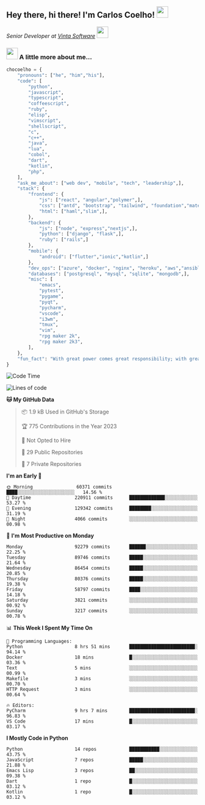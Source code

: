 <h2>Hey there, hi there! I'm Carlos Coelho! <img src="https://emoji.gg/assets/emoji/6680_this_is_fine.png" width="30"></h2>
<p><em>Senior Developer at <a href="http://www.vintasoftware.com">Vinta Software</a> <img src="https://emojis.slackmojis.com/emojis/images/1613461409/13263/bongocat_code.gif?1613461409" width="30"> 
</em></p>

### <img src="https://emojis.slackmojis.com/emojis/images/1597320283/10003/catjam.gif?1597320283" width="30"> A little more about me...  

```python
chocoelho = {
    "pronouns": ["he", "him","his"],
    "code": [
        "python",
        "javascript",
        "typescript",
        "coffeescript",
        "ruby",
        "elisp",
        "vimscript",
        "shellscript",
        "c",
        "c++",
        "java",
        "lua",
        "cobol",
        "dart",
        "kotlin",
        "php",
    ],
    "ask_me_about": ["web dev", "mobile", "tech", "leadership",],
    "stack": {
        "frontend": {
            "js": ["react", "angular","polymer",],
            "css": ["antd", "bootstrap", "tailwind", "foundation","material","sass","less",],
            "html": ["haml","slim",],
        },
        "backend": {
            "js": ["node", "express","nextjs",],
            "python": ["django", "flask",],
            "ruby": ["rails",]
        },
        "mobile": {
            "android": ["flutter","ionic","kotlin",]
        },
        "dev_ops": ["azure", "docker", "nginx", "heroku", "aws","ansible",],
        "databases": ["postgresql", "mysql", "sqlite", "mongodb",],
        "misc": [
            "emacs",
            "pytest",
            "pygame",
            "pyqt",
            "pycharm",
            "vscode",
            "i3wm",
            "tmux",
            "vim",
            "rpg maker 2k",
            "rpg maker 2k3",
        ],
    },
    "fun_fact": "With great power comes great responsibility; with great responsibility can come extreme stress"
}
```

<!--START_SECTION:waka-->
![Code Time](http://img.shields.io/badge/Code%20Time-1%2C899%20hrs%2058%20mins-blue)

![Lines of code](https://img.shields.io/badge/From%20Hello%20World%20I%27ve%20Written-1.0%20billion%20lines%20of%20code-blue)

**🐱 My GitHub Data** 

> 📦 1.9 kB Used in GitHub's Storage 
 > 
> 🏆 775 Contributions in the Year 2023
 > 
> 🚫 Not Opted to Hire
 > 
> 📜 29 Public Repositories 
 > 
> 🔑 7 Private Repositories 
 > 
**I'm an Early 🐤** 

```text
🌞 Morning                60371 commits       ████░░░░░░░░░░░░░░░░░░░░░   14.56 % 
🌆 Daytime                220911 commits      █████████████░░░░░░░░░░░░   53.27 % 
🌃 Evening                129342 commits      ████████░░░░░░░░░░░░░░░░░   31.19 % 
🌙 Night                  4066 commits        ░░░░░░░░░░░░░░░░░░░░░░░░░   00.98 % 
```
📅 **I'm Most Productive on Monday** 

```text
Monday                   92279 commits       ██████░░░░░░░░░░░░░░░░░░░   22.25 % 
Tuesday                  89746 commits       █████░░░░░░░░░░░░░░░░░░░░   21.64 % 
Wednesday                86454 commits       █████░░░░░░░░░░░░░░░░░░░░   20.85 % 
Thursday                 80376 commits       █████░░░░░░░░░░░░░░░░░░░░   19.38 % 
Friday                   58797 commits       ████░░░░░░░░░░░░░░░░░░░░░   14.18 % 
Saturday                 3821 commits        ░░░░░░░░░░░░░░░░░░░░░░░░░   00.92 % 
Sunday                   3217 commits        ░░░░░░░░░░░░░░░░░░░░░░░░░   00.78 % 
```


📊 **This Week I Spent My Time On** 

```text
💬 Programming Languages: 
Python                   8 hrs 51 mins       ████████████████████████░   94.14 % 
Docker                   18 mins             █░░░░░░░░░░░░░░░░░░░░░░░░   03.36 % 
Text                     5 mins              ░░░░░░░░░░░░░░░░░░░░░░░░░   00.99 % 
Makefile                 3 mins              ░░░░░░░░░░░░░░░░░░░░░░░░░   00.70 % 
HTTP Request             3 mins              ░░░░░░░░░░░░░░░░░░░░░░░░░   00.64 % 

🔥 Editors: 
PyCharm                  9 hrs 7 mins        ████████████████████████░   96.83 % 
VS Code                  17 mins             █░░░░░░░░░░░░░░░░░░░░░░░░   03.17 % 
```

**I Mostly Code in Python** 

```text
Python                   14 repos            ███████████░░░░░░░░░░░░░░   43.75 % 
JavaScript               7 repos             █████░░░░░░░░░░░░░░░░░░░░   21.88 % 
Emacs Lisp               3 repos             ██░░░░░░░░░░░░░░░░░░░░░░░   09.38 % 
Dart                     1 repo              █░░░░░░░░░░░░░░░░░░░░░░░░   03.12 % 
Kotlin                   1 repo              █░░░░░░░░░░░░░░░░░░░░░░░░   03.12 % 
```




<!--END_SECTION:waka-->
